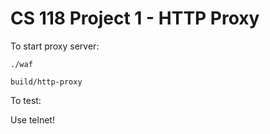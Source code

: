 CS 118 Project 1 - HTTP Proxy
=============================

To start proxy server:

```
./waf

build/http-proxy
```

To test:

Use telnet!
